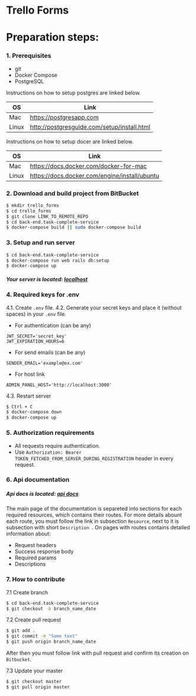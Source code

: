 # Trello Forms
# Preparation steps:
### 1. Prerequisites
  - git
  - Docker Compose
  - PostgreSQL

Instructions on how to setup postgres are linked below.

| OS  | Link |
| ------ | ------ |
| Mac | https://postgresapp.com|
| Linux | http://postgresguide.com/setup/install.html |

Instructions on how to setup docer are linked below.

| OS  | Link |
| ------ | ------ |
| Mac | https://docs.docker.com/docker-for-mac|
| Linux | https://docs.docker.com/engine/install/ubuntu |
### 2. Download and build project from BitBucket
```sh
$ mkdir trello_forms
$ cd trello_forms
$ git clone LINK_TO_REMOTE_REPO
$ cd back-end.task-complete-service
$ docker-compose build || sudo docker-compose build
```
### 3. Setup and run server
```sh
$ cd back-end.task-complete-service
$ docker-compose run web rails db:setup
$ docker-compose up
```
##### Your server is located: <a href="http://localhost:3000">localhost</a>
### 4. Required keys for .env
4.1. Create `.env` file.
4.2. Generate your secret keys and place it (without spaces) in your `.env` file.
- For authentication (can be any)
```
JWT_SECRET='secret_key'
JWT_EXPIRATION_HOURS=6
```
- For send emails (can be any)
```
SENDER_EMAIL='example@ex.com'
```
- For host link
```
ADMIN_PANEL_HOST='http://localhost:3000'
```
4.3. Restart server
```sh
$ Ctrl + C
$ docker-compose down
$ docker-compose up
```
### 5. Authorization requirements
- All requests require authentication.
- Use `Authorization: Bearer TOKEN_FETCHED_FROM_SERVER_DURING_REGISTRATION` header in every request.

### 6. Api documentation
##### Api docs is located: <a href="http://localhost:3000/apipie">api docs</a>
The main page of the documentation is separeted into sections for each required resources, which contains their routes.
For more details abount each route, you must follow the link in subsection `Resource`, next to it is subsection with short `Description `.
On pages with routes contains detailed information about:
- Request headers
- Success response body
- Required params
- Descriptions
### 7. How to contribute
7.1 Create branch
```sh
$ cd back-end.task-complete-service
$ git checkout -b branch_name_date
```
7.2 Create pull request
```sh
$ git add .
$ git commit -m "Some text"
$ git push origin branch_name_date
```
After then you must follow link with pull request and confirm its creation on `Bitbucket`.

7.3 Update your master
```sh
$ git checkout master
$ git pull origin master
```
